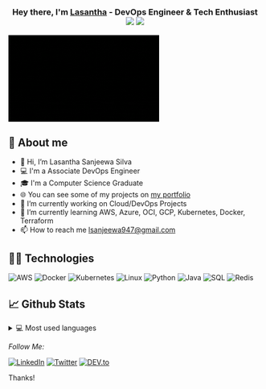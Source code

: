 <h3 align="center">Hey there, I'm <a href="https://sanju2.github.io/">Lasantha</a> - DevOps Engineer & Tech Enthusiast <img
    src="https://media.giphy.com/media/hvRJCLFzcasrR4ia7z/giphy.gif" width="28"> <img
    src="https://emojis.slackmojis.com/emojis/images/1531849430/4246/blob-sunglasses.gif?1531849430" width="28" /></h3>

<img src="images/img.gif" alt="Welcome!" align="center" width="300"/>

## 📖 About me

* 👋 Hi, I’m Lasantha Sanjeewa Silva
* 💻 I'm a Associate DevOps Engineer
* 🎓 I'm a Computer Science Graduate
* 🌐 You can see some of my projects on [my portfolio](https://sanju2.github.io/)
* 👀 I’m currently working on Cloud/DevOps Projects
* 🌱 I’m currently learning AWS, Azure, OCI, GCP, Kubernetes, Docker, Terraform
* 📫 How to reach me lsanjeewa947@gmail.com

## 👨‍💻 Technologies

![AWS](https://img.shields.io/badge/-AWS-000?&logo=Amazon-AWS&logoColor=F90)
![Docker](https://img.shields.io/badge/-Docker-000?&logo=Docker)
![Kubernetes](https://img.shields.io/badge/-Kubernetes-000?&logo=Kubernetes)
![Linux](https://img.shields.io/badge/-Linux-000?&logo=Linux)
![Python](https://img.shields.io/badge/-Python-000?&logo=Python)
![Java](https://img.shields.io/badge/-Java-000?&logo=Java&logoColor=007396)
![SQL](https://img.shields.io/badge/-SQL-000?&logo=MySQL)
![Redis](https://img.shields.io/badge/-Redis-000?&logo=Redis)
<br />

## 📈 Github Stats

<details>
  <summary>💻 Most used languages</summary>
  <br />
  <a href="https://github.com/anuraghazra/github-readme-stats"><img alt="DenverCoder1's Top Languages"
      src="https://github-readme-stats.vercel.app/api/top-langs/?username=DenverCoder1&langs_count=10&layout=compact#" /></a>
  <br />
  <b>Note:</b> This chart is only a metric of which languages my public code on GitHub consists of and does not reflect
  my experience or skill level.
</details>

<i>Follow Me:</i><br>

<a href="https://www.linkedin.com/in/lasanthasilva/" target="_blank"><img src="https://img.shields.io/badge/LinkedIn-%230077B5.svg?&style=flat-square&logo=linkedin&logoColor=white" alt="LinkedIn"></a>
<a href="https://twitter.com/LasanthaSilva96" target="_blank"><img src="https://img.shields.io/badge/Twitter-%231DA1F2.svg?&style=flat-square&logo=twitter&logoColor=white" alt="Twitter"></a>
<a href="https://dev.to/lasanthasilva" target="_blank"><img src="https://img.shields.io/badge/DEV-%230A0A0A.svg?&style=flat-square&logo=DEV.to&logoColor=white" alt="DEV.to"></a>

Thanks!
